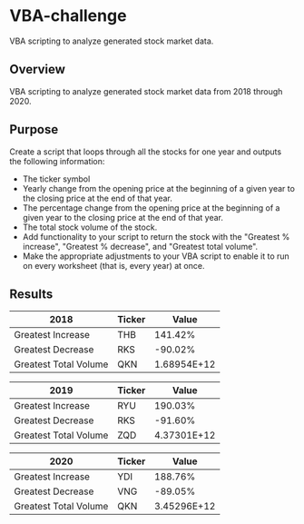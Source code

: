 # VBA-challenge
VBA scripting to analyze generated stock market data.

## Overview

VBA scripting to analyze generated stock market data from 2018 through 2020.

## Purpose

Create a script that loops through all the stocks for one year and outputs the following information:

- The ticker symbol
- Yearly change from the opening price at the beginning of a given year to the closing price at the end of that year.
- The percentage change from the opening price at the beginning of a given year to the closing price at the end of that year.
- The total stock volume of the stock.
- Add functionality to your script to return the stock with the "Greatest % increase", "Greatest % decrease", and "Greatest total volume".
- Make the appropriate adjustments to your VBA script to enable it to run on every worksheet (that is, every year) at once.

## Results

| 2018	| Ticker |	Value |
|-------|--------|--------|
|Greatest Increase |	THB |	141.42% |
|Greatest Decrease |	RKS |	-90.02% |
|Greatest Total Volume |	QKN |	1.68954E+12 |

| 2019	| Ticker	| Value |
|-------|--------|--------|
| Greatest Increase	| RYU	| 190.03% | 
| Greatest Decrease	| RKS	| -91.60% |
| Greatest Total Volume	| ZQD	| 4.37301E+12 |

| 2020	| Ticker	| Value |
|-------|--------|--------|
| Greatest Increase	| YDI	| 188.76% |
| Greatest Decrease	| VNG	| -89.05% |
| Greatest Total Volume	| QKN	| 3.45296E+12 |


